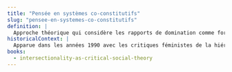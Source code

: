 ```yaml
---
title: "Pensée en systèmes co-constitutifs"
slug: "pensee-en-systemes-co-constitutifs"
definition: |
  Approche théorique qui considère les rapports de domination comme formés dans l’interaction mutuelle, sans hiérarchie ni addition.
historicalContext: |
  Apparue dans les années 1990 avec les critiques féministes de la hiérarchisation des oppressions. Portée notamment par Crenshaw, Collins et Davis.
books:
  - intersectionality-as-critical-social-theory
---
```

